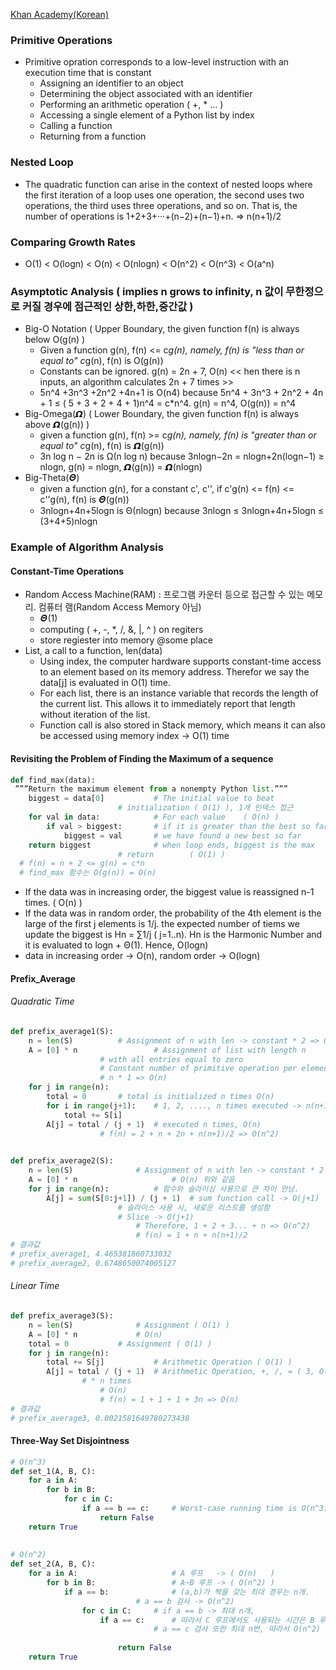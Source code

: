 [Khan Academy(Korean)](https://ko.khanacademy.org/computing/computer-science/algorithms/asymptotic-notation/a/big-o-notation)    

### Primitive Operations
- Primitive opration corresponds to a low-level instruction with an execution time that is constant 
  - Assigning an identifier to an object 
  - Determining the object associated with an identifier 
  - Performing an arithmetic operation ( +, * ... ) 
  - Accessing a single element of a Python list by index 
  - Calling a function 
  - Returning from a function 

### Nested Loop  
  - The quadratic function can arise in the context of nested loops where the first iteration of a loop uses one operation, the second uses two operations, the third uses three operations, and so on. That is, the number of operations is
1+2+3+···+(n−2)+(n−1)+n. => n(n+1)/2   

### Comparing Growth Rates 
- O(1) < O(logn) < O(n) < O(nlogn) < O(n^2) < O(n^3) < O(a^n) 
  
### Asymptotic Analysis ( implies n grows to infinity, n 값이 무한정으로 커질 경우에 점근적인 상한,하한,중간값 )
  - Big-O Notation ( Upper Boundary, the given function f(n) is always below O(g(n) )
    - Given a function g(n), f(n) <= c*g(n), namely, f(n) is "less than or equal to" c*g(n), f(n) is O(g(n))  
    - Constants can be ignored. g(n) = 2n + 7, O(n) << hen there is n inputs, an algorithm calculates 2n + 7 times  >>
    - 5n^4 +3n^3 +2n^2 +4n+1 is O(n4) because 5n^4 + 3n^3 + 2n^2 + 4n + 1 ≤ ( 5 + 3 + 2 + 4 + 1)n^4 = c*n^4.   g(n) = n^4, O(g(n)) = n^4 
  - Big-Omega(𝞨) ( Lower Boundary, the given function f(n) is always above 𝞨(g(n)) ) 
    - given a function g(n), f(n) >= c*g(n), namely, f(n) is "greater than or equal to" c*g(n), f(n) is 𝞨(g(n)) 
    - 3n log n − 2n is Ω(n log n) because 3nlogn−2n = nlogn+2n(logn−1) ≥ nlogn, g(n) = nlogn, 𝞨(g(n)) = 𝞨(nlogn)
  - Big-Theta(𝜣) 
    - given a function g(n), for a constant c', c'', if c'g(n) <= f(n) <= c''g(n), f(n) is 𝜣(g(n)) 
    - 3nlogn+4n+5logn is Θ(nlogn) because 3nlogn ≤ 3nlogn+4n+5logn ≤ (3+4+5)nlogn 
    
    
### Example of Algorithm Analysis 
#### Constant-Time Operations 
- Random Access Machine(RAM) : 프로그램 카운터 등으로 접근할 수 있는 메모리. 컴퓨터 램(Random Access Memory 아님)
  - 𝜣(1)
  - computing ( +, -, *, /, &, |, ^ ) on regiters 
  - store regiester into memory @some place 
- List, a call to a function, len(data)
  - Using index, the computer hardware supports constant-time access to an element based on its memory address. Therefor we say the data[j] is evaluated in O(1) time.
  - For each list, there is an instance variable that records the length of the current list. This allows it to immediately report that length without iteration of the list. 
  - Function call is also stored in Stack memory, which means it can also be accessed using memory index -> O(1) time 

#### Revisiting the Problem of Finding the Maximum of a sequence 

~~~python
def find_max(data):
 ”””Return the maximum element from a nonempty Python list.”””
	biggest = data[0]			# The initial value to beat
						# initialization ( O(1) ), 1개 인덱스 접근 
	for val in data:			# For each value	( O(n) )
		if val > biggest:		# if it is greater than the best so far
			biggest = val		# we have found a new best so far
	return biggest				# when loop ends, biggest is the max 
						# return 		( O(1) )
  # f(n) = n + 2 <= g(n) = c*n
  # find_max 함수는 O(g(n)) = O(n)
~~~

- If the data was in increasing order, the biggest value is reassigned n-1 times. ( O(n) )
- If the data was in random order, the probability of the 4th element is the large of the first j elements is 1/j. the expected number of tiems we update the biggest is Hn = ∑1/j ( j=1..n). Hn is the Harmonic Number and it is evaluated to  logn + Θ(1). Hence, O(logn)
-  data in increasing order -> O(n), random order -> O(logn)



#### Prefix_Average

###### Quadratic Time

~~~python
def prefix_average1(S):
    n = len(S)			# Assignment of n with len -> constant * 2 => O(1)
    A = [0] * n                 # Assignment of list with length n 
    				# with all entries equal to zero 
      				# Constant number of primitive operation per element
        			# n * 1 => O(n)
    for j in range(n):
        total = 0		# total is initialized n times O(n)
        for i in range(j+1):    # 1, 2, ...., n times executed -> n(n+1)/2
            total += S[i]          
        A[j] = total / (j + 1)	# executed n times, O(n)
        			# f(n) = 2 + n + 2n + n(n+1)/2 => O(n^2)
        

def prefix_average2(S):
    n = len(S)				# Assignment of n with len -> constant * 2 => O(1)
    A = [0] * n                		# O(n) 위와 같음
    for j in range(n):			# 함수와 슬라이싱 사용으로 큰 차이 안남. 
        A[j] = sum(S[0:j+1]) / (j + 1)  # sum function call -> O(j+1) 
        				# 슬라이스 사용 시, 새로운 리스트를 생성함
          				# Slice -> O(j+1)
            				# Therefore, 1 + 2 + 3... + n => O(n^2)
              				# f(n) = 1 + n + n(n+1)/2
# 결과값
# prefix_average1, 4.465381860733032
# prefix_average2, 0.6748650074005127 
~~~

###### Linear Time 

~~~python
def prefix_average3(S):
    n = len(S)            	# Assignment ( O(1) )
    A = [0] * n           	# O(n)
    total = 0			# Assignment ( O(1) )
    for j in range(n):
        total += S[j]        	# Arithmetic Operation ( O(1) )
        A[j] = total / (j + 1)	# Arithmetic Operation, +, /, = ( 3, O(1) )
				# * n times 
          			# O(n)
         			# f(n) = 1 + 1 + 1 + 3n => O(n)
# 결과값
# prefix_average3, 0.0021581649780273438
~~~



#### Three-Way Set Disjointness 

~~~python
# O(n^3)
def set_1(A, B, C):
    for a in A:					
        for b in B:
            for c in C:
                if a == b == c:		# Worst-case running time is O(n^3)
                    return False
    return True
  
  
# O(n^2)
def set_2(A, B, C):
    for a in A:             		# A 루프   -> ( O(n)   )	    
        for b in B:            		# A~B 루프 -> ( O(n^2) ) 
            if a == b:        		# (a,b)가 짝을 갖는 최대 경우는 n개.
              				# a == b 검사 -> O(n^2)
                for c in C:		# if a == b -> 최대 n개,
                    if a == c:  	# 따라서 C 루프에서도 사용되는 시간은 B 루프 시간내에서 루프를 돌게됨으로
                      			# a == c 검사 또한 최대 n번, 따라서 O(n^2)
                                
                        return False
    return True

~~~

